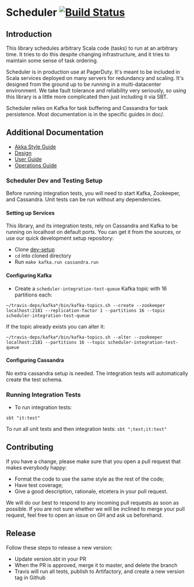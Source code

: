 # Scheduler [![Build Status](https://travis-ci.org/PagerDuty/scheduler.svg?branch=master)](https://travis-ci.org/PagerDuty/scheduler/builds)

## Introduction

This library schedules arbitrary Scala code (tasks) to run at an arbitrary time. It tries to do this despite changing infrastructure, and it tries to maintain some sense of task ordering.

Scheduler is in production use at PagerDuty. It's meant to be included in Scala services deployed on many servers for redundancy and scaling. It's designed from the ground up to be running in a multi-datacenter environment. We take fault tolerance and reliability very seriously, so using this library is a little more complicated then just including it via SBT.

Scheduler relies on Kafka for task buffering and Cassandra for task persistence. Most documentation is
in the specific guides in doc/.

## Additional Documentation
- [Akka Style Guide](doc/akka-style-guide.md)
- [Design](doc/design.md)
- [User Guide](doc/user.md)
- [Operations Guide](doc/operations.md)

### Scheduler Dev and Testing Setup

Before running integration tests, you will need to start Kafka, Zookeeper, and Cassandra. Unit tests can be run without any dependencies.

#### Setting up Services

This library, and its integration tests, rely on Cassandra and Kafka to be running on localhost on default ports. You
can get it from the sources, or use our quick development setup repository:

- Clone [dev-setup](https://github.com/PagerDuty/dev-setup/)
- `cd` into cloned directory
- Run `make kafka.run cassandra.run`

#### Configuring Kafka

- Create a `scheduler-integration-test-queue` Kafka topic with 16 partitions each:

```
~/travis-deps/kafka*/bin/kafka-topics.sh --create --zookeeper localhost:2181 --replication-factor 1 --partitions 16 --topic scheduler-integration-test-queue
```

If the topic already exists you can alter it:

```
~/travis-deps/kafka*/bin/kafka-topics.sh --alter --zookeeper localhost:2181 --partitions 16 --topic scheduler-integration-test-queue
```

#### Configuring Cassandra

No extra cassandra setup is needed. The integration tests will automatically create the test schema.


### Running Integration Tests

- To run integration tests:

```
sbt "it:test"
```

To run all unit tests and then integration tests: `sbt ";test;it:test"`

## Contributing

If you have a change, please make sure that you open a pull request that makes everybody happy:
- Format the code to use the same style as the rest of the code;
- Have test coverage;
- Give a good description, rationale, etcetera in your pull request.

We will do our best to respond to any incoming pull requests as soon as possible. If you are
not sure whether we will be inclined to merge your pull request, feel free to open an issue
on GH and ask us beforehand.

## Release

Follow these steps to release a new version:
 - Update version.sbt in your PR
 - When the PR is approved, merge it to master, and delete the branch
 - Travis will run all tests, publish to Artifactory, and create a new version tag in Github
